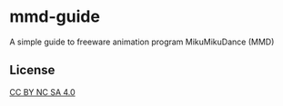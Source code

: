 # mmd-guide
A simple guide to freeware animation program MikuMikuDance (MMD)

## License
[CC BY NC SA 4.0](LICENSE)
